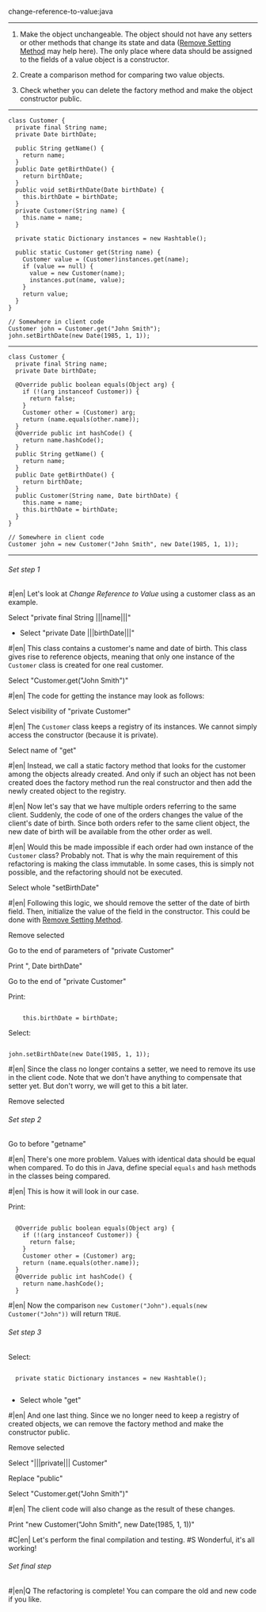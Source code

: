 change-reference-to-value:java

---

1. Make the object unchangeable. The object should not have any setters or other methods that change its state and data (<a href="/remove-setting-method">Remove Setting Method</a> may help here). The only place where data should be assigned to the fields of a value object is a constructor.

2. Create a comparison method for comparing two value objects.

3. Check whether you can delete the factory method and make the object constructor public.


---

```
class Customer {
  private final String name;
  private Date birthDate;

  public String getName() {
    return name;
  }
  public Date getBirthDate() {
    return birthDate;
  }
  public void setBirthDate(Date birthDate) {
    this.birthDate = birthDate;
  }
  private Customer(String name) {
    this.name = name;
  }

  private static Dictionary instances = new Hashtable();

  public static Customer get(String name) {
    Customer value = (Customer)instances.get(name);
    if (value == null) {
      value = new Customer(name);
      instances.put(name, value);
    }
    return value;
  }
}

// Somewhere in client code
Customer john = Customer.get("John Smith");
john.setBirthDate(new Date(1985, 1, 1));
```

---

```
class Customer {
  private final String name;
  private Date birthDate;

  @Override public boolean equals(Object arg) {
    if (!(arg instanceof Customer)) {
      return false;
    }
    Customer other = (Customer) arg;
    return (name.equals(other.name));
  }
  @Override public int hashCode() {
    return name.hashCode();
  }
  public String getName() {
    return name;
  }
  public Date getBirthDate() {
    return birthDate;
  }
  public Customer(String name, Date birthDate) {
    this.name = name;
    this.birthDate = birthDate;
  }
}

// Somewhere in client code
Customer john = new Customer("John Smith", new Date(1985, 1, 1));
```

---

###### Set step 1

#|en| Let's look at *Change Reference to Value*  using a customer class as an example.

Select "private final String |||name|||"
+ Select "private Date |||birthDate|||"

#|en| This class contains a customer's name and date of birth. This class gives rise to reference objects, meaning that only one instance of the `Customer` class is created for one real customer.

Select "Customer.get("John Smith")"

#|en| The code for getting the instance may look as follows:

Select visibility of "private Customer"

#|en| The `Customer` class keeps a registry of its instances. We cannot simply access the constructor (because it is private).

Select name of "get"

#|en| Instead, we call a static factory method that looks for the customer among the objects already created. And only if such an object has not been created does the factory method run the real constructor and then add the newly created object to the registry.

#|en| Now let's say that we have multiple orders referring to the same client. Suddenly, the code of one of the orders changes the value of the client's date of birth. Since both orders refer to the same client object, the new date of birth will be available from the other order as well.

#|en| Would this be made impossible if each order had own instance of the `Customer` class? Probably not. That is why the main requirement of this refactoring is making the class immutable. In some cases, this is simply not possible, and the refactoring should not be executed.

Select whole "setBirthDate"

#|en| Following this logic, we should remove the setter of the date of birth field. Then, initialize the value of the field in the constructor. This could be done with <a href="/remove-setting-method">Remove Setting Method</a>.

Remove selected

Go to the end of parameters of "private Customer"

Print ", Date birthDate"

Go to the end of "private Customer"

Print:
```

    this.birthDate = birthDate;
```

Select:
```

john.setBirthDate(new Date(1985, 1, 1));
```

#|en| Since the class no longer contains a setter, we need to remove its use in the client code. Note that we don't have anything to compensate that setter yet. But don't worry, we will get to this a bit later.

Remove selected


###### Set step 2

Go to before "getname"

#|en| There's one more problem. Values with identical data should be equal when compared. To do this in Java, define special `equals` and `hash` methods in the classes being compared.

#|en| This is how it will look in our case.

Print:
```

  @Override public boolean equals(Object arg) {
    if (!(arg instanceof Customer)) {
      return false;
    }
    Customer other = (Customer) arg;
    return (name.equals(other.name));
  }
  @Override public int hashCode() {
    return name.hashCode();
  }
```

#|en| Now the comparison `new Customer("John").equals(new Customer("John"))` will return `TRUE`.

###### Set step 3

Select:
```

  private static Dictionary instances = new Hashtable();


```
+ Select whole "get"

#|en| And one last thing. Since we no longer need to keep a registry of created objects, we can remove the factory method and make the constructor public.

Remove selected

Select "|||private||| Customer"

Replace "public"

Select "Customer.get("John Smith")"

#|en| The client code will also change as the result of these changes.

Print "new Customer("John Smith", new Date(1985, 1, 1))"

#C|en| Let's perform the final compilation and testing.
#S Wonderful, it's all working!

###### Set final step

#|en|Q The refactoring is complete! You can compare the old and new code if you like.